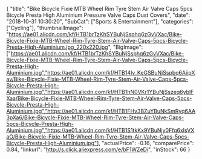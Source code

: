 {
	"title": "Bike Bicycle Fixie MTB Wheel Rim Tyre Stem Air Valve Caps 5pcs Bicycle Presta High Aluminium Pressure Valve Caps Dust Covers",
	"date": "2018-10-31 10:30:20",
	"SubCat": ["Sports & Entertainment"],
	"categories": ["Cycling"],
	"thumbnailImage": "https://ae01.alicdn.com/kf/HTB1brTzKhSYBuNjSsphq6zGvVXac/Bike-Bicycle-Fixie-MTB-Wheel-Rim-Tyre-Stem-Air-Valve-Caps-5pcs-Bicycle-Presta-High-Aluminium.jpg_220x220.jpg",
	"BigImage": ["https://ae01.alicdn.com/kf/HTB1brTzKhSYBuNjSsphq6zGvVXac/Bike-Bicycle-Fixie-MTB-Wheel-Rim-Tyre-Stem-Air-Valve-Caps-5pcs-Bicycle-Presta-High-Aluminium.jpg","https://ae01.alicdn.com/kf/HTB14Iv_KeGSBuNjSspbq6AiipXav/Bike-Bicycle-Fixie-MTB-Wheel-Rim-Tyre-Stem-Air-Valve-Caps-5pcs-Bicycle-Presta-High-Aluminium.jpg","https://ae01.alicdn.com/kf/HTB1hN0VKr1YBuNjSszeq6yblFXaa/Bike-Bicycle-Fixie-MTB-Wheel-Rim-Tyre-Stem-Air-Valve-Caps-5pcs-Bicycle-Presta-High-Aluminium.jpg","https://ae01.alicdn.com/kf/HTB1FHv3BZuYBuNkSmRyq6AA3pXa6/Bike-Bicycle-Fixie-MTB-Wheel-Rim-Tyre-Stem-Air-Valve-Caps-5pcs-Bicycle-Presta-High-Aluminium.jpg","https://ae01.alicdn.com/kf/HTB1S1tkKx9YBuNjy0Ffq6xIsVXaO/Bike-Bicycle-Fixie-MTB-Wheel-Rim-Tyre-Stem-Air-Valve-Caps-5pcs-Bicycle-Presta-High-Aluminium.jpg"],
	"actualPrice": -0.16,
	"comparePrice": 0.84,
	"linkurl": "http://s.click.aliexpress.com/e/bF1WZeDi",
	"inStock": 66
}
